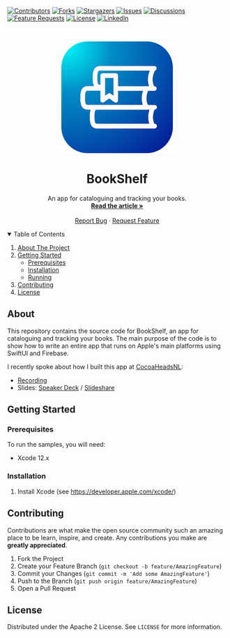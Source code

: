 <!-- PROJECT SHIELDS -->
[![Contributors][contributors-shield]][contributors-url]
[![Forks][forks-shield]][forks-url]
[![Stargazers][stars-shield]][stars-url]
[![Issues][issues-shield]][issues-url]
[![Discussions][discussions-shield]][discussions-url]
[![Feature Requests][featurerequest-shield]][featurerequest-url]
[![License][license-shield]][license-url]
[![LinkedIn][linkedin-shield]][linkedin-url]

<!-- PROJECT LOGO -->
<br />
<p align="center">
  <a href="https://github.com/peterfriese/BookShelf">
    <img src="assets/images/header.png" alt="Logo">
  </a>

  <h1 align="center">BookShelf</h1>

  <p align="center">
    An app for cataloguing and tracking your books.
    <br />
    <a href="https://peterfriese.dev/"><strong>Read the article »</strong></a>
    <br />
    <br />
    <a href="https://github.com/peterfriese/BookShelf/issues">Report Bug</a>
    ·
    <a href="https://github.com/peterfriese/BookShelf/issues">Request Feature</a>
  </p>
</p>


<!-- TABLE OF CONTENTS -->
<details open="open">
  <summary>Table of Contents</summary>
  <ol>
    <li>
      <a href="#about-the-project">About The Project</a>
    </li>
    <li>
      <a href="#getting-started">Getting Started</a>
      <ul>
        <li><a href="#prerequisites">Prerequisites</a></li>
        <li><a href="#installation">Installation</a></li>
        <li><a href="#running">Running</a></li>
      </ul>
    </li>
    <li><a href="#contributing">Contributing</a></li>
    <li><a href="#license">License</a></li>
  </ol>
</details>

<!-- ABOUT THE PROJECT -->
## About

This repository contains the source code for BookShelf, an app for cataloguing and tracking your books. The main purpose of the code is to show how to write an entire app that runs on Apple's main platforms using SwiftUI and Firebase.

I recently spoke about how I built this app at [CocoaHeadsNL](https://cocoaheads.nl/):
* [Recording](https://www.youtube.com/watch?v=puo-pRlD3fA)
* Slides: [Speaker Deck](https://speakerdeck.com/peterfriese/firebase-for-apple-developers) / [Slideshare](https://www.slideshare.net/peterfriese/firebase-for-apple-developers)


<!-- GETTING STARTED -->
## Getting Started

### Prerequisites

To run the samples, you will need:
* Xcode 12.x

### Installation

1. Install Xcode (see https://developer.apple.com/xcode/)


<!-- CONTRIBUTING -->
## Contributing

Contributions are what make the open source community such an amazing place to be learn, inspire, and create. Any contributions you make are **greatly appreciated**.

1. Fork the Project
2. Create your Feature Branch (`git checkout -b feature/AmazingFeature`)
3. Commit your Changes (`git commit -m 'Add some AmazingFeature'`)
4. Push to the Branch (`git push origin feature/AmazingFeature`)
5. Open a Pull Request



<!-- LICENSE -->
## License

Distributed under the Apache 2 License. See `LICENSE` for more information.

<!-- MARKDOWN LINKS & IMAGES -->
<!-- https://www.markdownguide.org/basic-syntax/#reference-style-links -->
[contributors-shield]: https://img.shields.io/github/contributors/peterfriese/BookShelf.svg?style=flat-square
[contributors-url]: https://github.com/peterfriese/BookShelf/graphs/contributors
[forks-shield]: https://img.shields.io/github/forks/peterfriese/BookShelf.svg?style=flat-square
[forks-url]: https://github.com/peterfriese/BookShelf/network/members
[stars-shield]: https://img.shields.io/github/stars/peterfriese/BookShelf.svg?style=flat-square
[stars-url]: https://github.com/peterfriese/BookShelf/stargazers
[issues-shield]: https://img.shields.io/github/issues/peterfriese/BookShelf.svg?style=flat-square
[issues-url]: https://github.com/peterfriese/BookShelf/issues
[license-shield]: https://img.shields.io/github/license/peterfriese/BookShelf.svg?style=flat-square
[license-url]: https://github.com/peterfriese/BookShelf/blob/master/LICENSE.txt

[linkedin-shield]: https://img.shields.io/badge/-LinkedIn-black.svg?style=flat-square&logo=linkedin&colorB=555
[linkedin-url]: https://www.linkedin.com/in/peterfriese
[product-screenshot]: images/screenshot.png

[swift-shield]: https://img.shields.io/badge/swift-5.3-FA7343?logo=swift&color=FA7343&style=flat-square
[swift-url]: https://swift.org

[xcode-shield]: https://img.shields.io/badge/xcode-12.5_beta-1575F9?logo=Xcode&style=flat-square
[xcode-url]: https://developer.apple.com/xcode/

[featurerequest-url]: https://github.com/peterfriese/BookShelf/issues/new?assignees=&labels=type%3A+feature+request&template=feature_request.md
[featurerequest-shield]: https://img.shields.io/github/issues/peterfriese/BookShelf/feature-request?logo=github&style=flat-square
[discussions-url]: https://github.com/peterfriese/BookShelf/discussions
[discussions-shield]: https://img.shields.io/badge/discussions-brightgreen?logo=github&style=flat-square